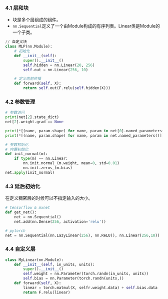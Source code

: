 ### 4.1 层和块

* 块是多个层组成的组件。
* `nn.Sequential`定义了一个由Module构成的有序列表。Linear类是Module的一个子类。

```python
// 自定义块
class MLP(nn.Module):
	# 初始化
	def __init__(self):
		super().__init__()
		self.hidden = nn.Linear(20, 256)
		self.out = nn.Linear(256, 10)

	# 定义向前传播
	def forward(self, X):
		return self.out(F.relu(self.hidden(X)))
```

### 4.2 参数管理

```python
# 参数访问
print(net[2].state_dict)
net[2].weight.grad == None

print(*[(name, param.shape) for name, param in net[0].named_parameters()])
print(*[(name, param.shape) for name, param in net.named_parameters()])

# 参数初始化
# 内置初始化
def init_normal(m):
	if type(m) == nn.Linear:
		nn.init.normal_(m.weight, mean=0, std=0.01)
		nn.init.zeros_(m.bias)
net.apply(init_normal)
```

### 4.3 延后初始化

在定义稠密层的时候可以不指定输入的大小。

```python
# tensorflow & mxnet
def get_net():
	net = nn.Sequential()
	net.add(nn.Dense(256, activation='relu'))

# pytorch
net = nn.Sequential(nn.LazyLinear(256), nn.ReLU(), nn.Linear(256,10))
```

### 4.4 自定义层

```python
class MyLinear(nn.Module):
	def __init__(self, in_units, units):
		super().__init__()
		self.weight = nn.Parameter(torch.randn(in_units, units))
		self.bias = nn.Parameter(torch.randn(units,))
	def forward(self, X):
		linear = torch.matmul(X, selfr.weight.data) + self.bias.data
		return F.relu(linear)
```

